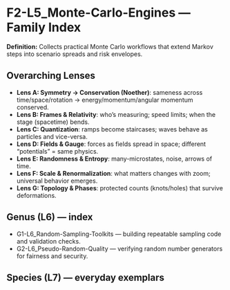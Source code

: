 # F2-L5_Monte-Carlo-Engines — Family Index
**Definition:** Collects practical Monte Carlo workflows that extend Markov steps into scenario spreads and risk envelopes.
## Overarching Lenses

- **Lens A: Symmetry -> Conservation (Noether)**: sameness across time/space/rotation → energy/momentum/angular momentum conserved.
- **Lens B: Frames & Relativity**: who’s measuring; speed limits; when the stage (spacetime) bends.
- **Lens C: Quantization**: ramps become staircases; waves behave as particles and vice-versa.
- **Lens D: Fields & Gauge**: forces as fields spread in space; different “potentials” = same physics.
- **Lens E: Randomness & Entropy**: many-microstates, noise, arrows of time.
- **Lens F: Scale & Renormalization**: what matters changes with zoom; universal behavior emerges.
- **Lens G: Topology & Phases**: protected counts (knots/holes) that survive deformations.

## Genus (L6) — index
- G1-L6_Random-Sampling-Toolkits — building repeatable sampling code and validation checks.
- G2-L6_Pseudo-Random-Quality — verifying random number generators for fairness and security.
## Species (L7) — everyday exemplars
